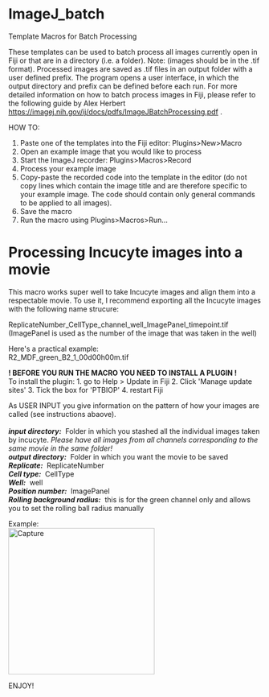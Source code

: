 # ImageJ_batch
Template Macros for Batch Processing

These templates can be used to batch process all images currently open in Fiji or that are in a directory (i.e. a folder). Note: (images should be in the .tif format).
Processed images are saved as .tif files in an output folder with a user defined prefix.
The program opens a user interface, in which the output directory and prefix can be defined before each run.
For more detailed information on how to batch process images in Fiji, please refer to the following guide by Alex Herbert https://imagej.nih.gov/ij/docs/pdfs/ImageJBatchProcessing.pdf .

HOW TO:
   1. Paste one of the templates into the Fiji editor: Plugins>New>Macro
   2. Open an example image that you would like to process
   3. Start the ImageJ recorder: Plugins>Macros>Record
   4. Process your example image
   5. Copy-paste the recorded code into the template in the editor (do not copy lines which contain the image title and are therefore specific to your example image. 
      The code should contain only general commands to be applied to all images).
   6. Save the macro 
   7. Run the macro using Plugins>Macros>Run... 



# Processing Incucyte images into a movie

<p>This macro works super well to take Incucyte images and align them into a respectable movie.
To use it, I recommend exporting all the Incucyte images with the following name strucure:</p>

<p>ReplicateNumber_CellType_channel_well_ImagePanel_timepoint.tif  (ImagePanel is used as the number of the image that was taken in the well)</p>

<p>Here's a practical example: <br>
R2_MDF_green_B2_1_00d00h00m.tif</p>

<p><strong> ! BEFORE YOU RUN THE MACRO YOU NEED TO INSTALL A PLUGIN ! </strong> <br>  
To install the plugin:
1. go to Help > Update in Fiji
2. Click 'Manage update sites'
3. Tick the box for 'PTBIOP'
4. restart Fiji</p>
   
<p>As USER INPUT you give information on the pattern of how your images are called (see instructions abaove).<br><br>
<b><i>input directory:</i></b>&nbsp;&nbsp;Folder in which you stashed all the individual images taken by incucyte. 
<i>Please have all images from all channels corresponding to the same movie in the same folder!</i> <br>
<b><i>output directory:</i></b>&nbsp;&nbsp;Folder in which you want the movie to be saved <br>
<b><i>Replicate:</i></b>&nbsp;&nbsp;ReplicateNumber <br>
<b><i>Cell type:</i></b>&nbsp;&nbsp;CellType <br>
<b><i>Well:</i></b>&nbsp;&nbsp;well<br>
<b><i>Position number:</i></b>&nbsp;&nbsp;ImagePanel <br>
<b><i>Rolling background radius:</i></b>&nbsp;&nbsp;this is for the green channel only and allows you to set the rolling ball radius manually</p>

<p>Example: <br>
<img width="291" alt="Capture" src="https://user-images.githubusercontent.com/87492099/149831113-2f0993aa-4f4f-4e47-9b2b-ac22b0fb894c.PNG">
</p>


<p>ENJOY!</p>
